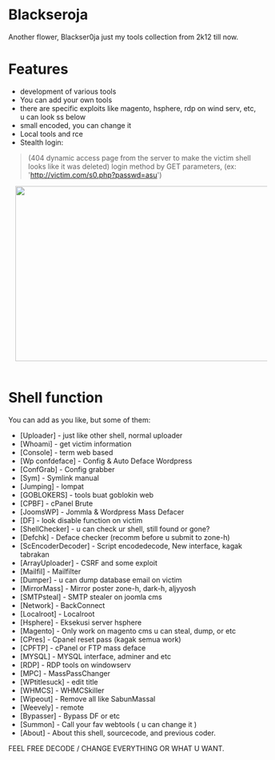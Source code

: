 # Blackseroja
Another flower, Blackser0ja just my tools collection from 2k12 till now.

# Features

- development of various tools
- You can add your own tools
- there are specific exploits like magento, hsphere, rdp on wind serv, etc, u can look ss below
- small encoded, you can change it
- Local tools and rce
- Stealth login:
> (404 dynamic access page from the server to make the victim shell looks like it was deleted)
> login method by GET parameters, (ex: 'http://victim.com/s0.php?passwd=asu')

<div class="separator" style="clear: both; text-align: center;">
<a href="https://2.bp.blogspot.com/-iDBE4VjtEWg/XGOOIu8b4rI/AAAAAAAAIxo/oec43J_Oh5sfeL01rneVRP0Rw34AteHWwCLcBGAs/s1600/Screenshot_7.jpg" imageanchor="1" style="margin-left: 1em; margin-right: 1em;"><img border="0" data-original-height="879" data-original-width="1600" height="350" src="https://2.bp.blogspot.com/-iDBE4VjtEWg/XGOOIu8b4rI/AAAAAAAAIxo/oec43J_Oh5sfeL01rneVRP0Rw34AteHWwCLcBGAs/s640/Screenshot_7.jpg" width="640" /></a></div>
<br />

# Shell function

You can add as you like, but some of them:

* [Uploader] - just like other shell, normal uploader
* [Whoami] - get victim information
* [Console] - term web based
* [Wp confdeface] - Config & Auto Deface Wordpress
* [ConfGrab] - Config grabber
* [Sym] - Symlink manual
* [Jumping] - lompat
* [GOBLOKERS] - tools buat goblokin web
* [CPBF] - cPanel Brute
* [JoomsWP] - Jommla & Wordpress Mass Defacer
* [DF] - look disable function on victim
* [ShellChecker] - u can check ur shell, still found or gone?
* [Defchk] - Deface checker (recomm before u submit to zone-h)
* [ScEncoderDecoder] - Script encodedecode, New interface, kagak tabrakan
* [ArrayUploader] - CSRF and some exploit
* [Mailfil] - Mailfilter
* [Dumper] - u can dump database email on victim
* [MirrorMass] - Mirror poster zone-h, dark-h, aljyyosh
* [SMTPsteal] - SMTP stealer on joomla cms
* [Network] - BackConnect
* [Localroot] - Localroot
* [Hsphere] - Eksekusi server hsphere
* [Magento] - Only work on magento cms u can steal, dump, or etc
* [CPres] - Cpanel reset pass (kagak semua work)
* [CPFTP] - cPanel or FTP mass deface
* [MYSQL] - MYSQL interface, adminer and etc
* [RDP] - RDP tools on windowserv
* [MPC] - MassPassChanger
* [WPtitlesuck] - edit title
* [WHMCS] - WHMCSkiller
* [Wipeout] - Remove all like SabunMassal
* [Weevely] - remote
* [Bypasser] - Bypass DF or etc
* [Summon] - Call your fav webtools ( u can change it )
* [About] - About this shell, sourcecode, and previous coder.

FEEL FREE DECODE / CHANGE EVERYTHING OR WHAT U WANT.
